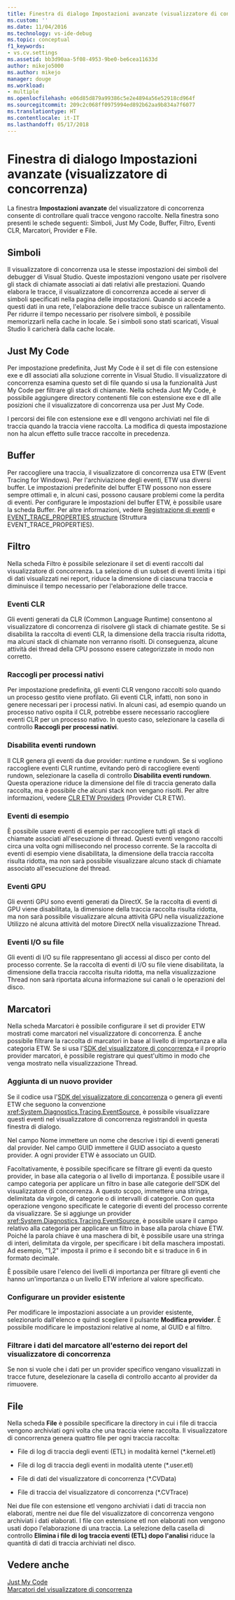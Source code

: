 ```yaml
---
title: Finestra di dialogo Impostazioni avanzate (visualizzatore di concorrenza) | Microsoft Docs
ms.custom: ''
ms.date: 11/04/2016
ms.technology: vs-ide-debug
ms.topic: conceptual
f1_keywords:
- vs.cv.settings
ms.assetid: bb3d90aa-5f08-4953-9be0-be6cea11633d
author: mikejo5000
ms.author: mikejo
manager: douge
ms.workload:
- multiple
ms.openlocfilehash: e06d85d879a99386c5e2e4894a56e52918cd964f
ms.sourcegitcommit: 209c2c068ff0975994ed892b62aa9b834a7f6077
ms.translationtype: HT
ms.contentlocale: it-IT
ms.lasthandoff: 05/17/2018
---
```

# <a name="advanced-settings-dialog-box-concurrency-visualizer"></a>Finestra di dialogo Impostazioni avanzate (visualizzatore di concorrenza)
La finestra **Impostazioni avanzate** del visualizzatore di concorrenza consente di controllare quali tracce vengono raccolte.  Nella finestra sono presenti le schede seguenti: Simboli, Just My Code, Buffer, Filtro, Eventi CLR, Marcatori, Provider e File.  
  
## <a name="symbols"></a>Simboli  
 Il visualizzatore di concorrenza usa le stesse impostazioni dei simboli del debugger di Visual Studio. Queste impostazioni vengono usate per risolvere gli stack di chiamate associati ai dati relativi alle prestazioni.  Quando elabora le tracce, il visualizzatore di concorrenza accede ai server di simboli specificati nella pagina delle impostazioni.  Quando si accede a questi dati in una rete, l'elaborazione delle tracce subisce un rallentamento.  Per ridurre il tempo necessario per risolvere simboli, è possibile memorizzarli nella cache in locale. Se i simboli sono stati scaricati, Visual Studio li caricherà dalla cache locale.  
  
## <a name="just-my-code"></a>Just My Code  
 Per impostazione predefinita, Just My Code è il set di file con estensione exe e dll associati alla soluzione corrente in Visual Studio. Il visualizzatore di concorrenza esamina questo set di file quando si usa la funzionalità Just My Code per filtrare gli stack di chiamate. Nella scheda Just My Code, è possibile aggiungere directory contenenti file con estensione exe e dll alle posizioni che il visualizzatore di concorrenza usa per Just My Code.  
  
 I percorsi dei file con estensione exe e dll vengono archiviati nel file di traccia quando la traccia viene raccolta.  La modifica di questa impostazione non ha alcun effetto sulle tracce raccolte in precedenza.  
  
## <a name="buffering"></a>Buffer  
 Per raccogliere una traccia, il visualizzatore di concorrenza usa ETW (Event Tracing for Windows).  Per l'archiviazione degli eventi, ETW usa diversi buffer.  Le impostazioni predefinite del buffer ETW possono non essere sempre ottimali e, in alcuni casi, possono causare problemi come la perdita di eventi.  Per configurare le impostazioni del buffer ETW, è possibile usare la scheda Buffer. Per altre informazioni, vedere [Registrazione di eventi](http://go.microsoft.com/fwlink/?LinkId=234579) e [EVENT_TRACE_PROPERTIES structure](http://go.microsoft.com/fwlink/?LinkId=234580) (Struttura EVENT_TRACE_PROPERTIES).  
  
## <a name="filter"></a>Filtro  
 Nella scheda Filtro è possibile selezionare il set di eventi raccolti dal visualizzatore di concorrenza. La selezione di un subset di eventi limita i tipi di dati visualizzati nei report, riduce la dimensione di ciascuna traccia e diminuisce il tempo necessario per l'elaborazione delle tracce.  
  
### <a name="clr-events"></a>Eventi CLR  
 Gli eventi generati da CLR (Common Language Runtime) consentono al visualizzatore di concorrenza di risolvere gli stack di chiamate gestite.  Se si disabilita la raccolta di eventi CLR, la dimensione della traccia risulta ridotta, ma alcuni stack di chiamate non verranno risolti.  Di conseguenza, alcune attività dei thread della CPU possono essere categorizzate in modo non corretto.  
  
### <a name="collect-for-native-processes"></a>Raccogli per processi nativi  
 Per impostazione predefinita, gli eventi CLR vengono raccolti solo quando un processo gestito viene profilato. Gli eventi CLR, infatti, non sono in genere necessari per i processi nativi.  In alcuni casi, ad esempio quando un processo nativo ospita il CLR, potrebbe essere necessario raccogliere eventi CLR per un processo nativo.  In questo caso, selezionare la casella di controllo **Raccogli per processi nativi**.  
  
### <a name="disable-rundown-events"></a>Disabilita eventi rundown  
 Il CLR genera gli eventi da due provider: runtime e rundown.  Se si vogliono raccogliere eventi CLR runtime, evitando però di raccogliere eventi rundown, selezionare la casella di controllo **Disabilita eventi rundown**.  Questa operazione riduce la dimensione del file di traccia generato dalla raccolta, ma è possibile che alcuni stack non vengano risolti. Per altre informazioni, vedere [CLR ETW Providers](/dotnet/framework/performance/clr-etw-providers) (Provider CLR ETW).  
  
### <a name="sample-events"></a>Eventi di esempio  
 È possibile usare eventi di esempio per raccogliere tutti gli stack di chiamate associati all'esecuzione di thread. Questi eventi vengono raccolti circa una volta ogni millisecondo nel processo corrente. Se la raccolta di eventi di esempio viene disabilitata, la dimensione della traccia raccolta risulta ridotta, ma non sarà possibile visualizzare alcuno stack di chiamate associato all'esecuzione del thread.  
  
### <a name="gpu-events"></a>Eventi GPU  
 Gli eventi GPU sono eventi generati da DirectX. Se la raccolta di eventi di GPU viene disabilitata, la dimensione della traccia raccolta risulta ridotta, ma non sarà possibile visualizzare alcuna attività GPU nella visualizzazione Utilizzo né alcuna attività del motore DirectX nella visualizzazione Thread.  
  
### <a name="file-io-events"></a>Eventi I/O su file  
 Gli eventi di I/O su file rappresentano gli accessi al disco per conto del processo corrente.  Se la raccolta di eventi di I/O su file viene disabilitata, la dimensione della traccia raccolta risulta ridotta, ma nella visualizzazione Thread non sarà riportata alcuna informazione sui canali o le operazioni del disco.  
  
## <a name="markers"></a>Marcatori  
 Nella scheda Marcatori è possibile configurare il set di provider ETW mostrati come marcatori nel visualizzatore di concorrenza.  È anche possibile filtrare la raccolta di marcatori in base al livello di importanza e alla categoria ETW.  Se si usa l'[SDK del visualizzatore di concorrenza ](../profiling/concurrency-visualizer-sdk.md) e il proprio provider marcatori, è possibile registrare qui quest'ultimo in modo che venga mostrato nella visualizzazione Thread.  
  
### <a name="adding-a-new-provider"></a>Aggiunta di un nuovo provider  
 Se il codice usa l'[SDK del visualizzatore di concorrenza](../profiling/concurrency-visualizer-sdk.md) o genera gli eventi ETW che seguono la convenzione <xref:System.Diagnostics.Tracing.EventSource>, è possibile visualizzare questi eventi nel visualizzatore di concorrenza registrandoli in questa finestra di dialogo.  
  
 Nel campo Nome immettere un nome che descrive i tipi di eventi generati dal provider.  Nel campo GUID immettere il GUID associato a questo provider. A ogni provider ETW è associato un GUID.  
  
 Facoltativamente, è possibile specificare se filtrare gli eventi da questo provider, in base alla categoria o al livello di importanza.  È possibile usare il campo categoria per applicare un filtro in base alle categorie dell'SDK del visualizzatore di concorrenza.  A questo scopo, immettere una stringa, delimitata da virgole, di categorie o di intervalli di categorie.  Con questa operazione vengono specificate le categorie di eventi del processo corrente da visualizzare.  Se si aggiunge un provider <xref:System.Diagnostics.Tracing.EventSource>, è possibile usare il campo relativo alla categoria per applicare un filtro in base alla parola chiave ETW.  Poiché la parola chiave è una maschera di bit, è possibile usare una stringa di interi, delimitata da virgole, per specificare i bit della maschera impostati. Ad esempio, "1,2" imposta il primo e il secondo bit e si traduce in 6 in formato decimale.  
  
 È possibile usare l'elenco dei livelli di importanza per filtrare gli eventi che hanno un'importanza o un livello ETW inferiore al valore specificato.  
  
### <a name="configure-an-existing-provider"></a>Configurare un provider esistente  
 Per modificare le impostazioni associate a un provider esistente, selezionarlo dall'elenco e quindi scegliere il pulsante **Modifica provider**.  È possibile modificare le impostazioni relative al nome, al GUID e al filtro.  
  
### <a name="filter-marker-data-out-of-concurrency-visualizer-reports"></a>Filtrare i dati del marcatore all'esterno dei report del visualizzatore di concorrenza  
 Se non si vuole che i dati per un provider specifico vengano visualizzati in tracce future, deselezionare la casella di controllo accanto al provider da rimuovere.  
  
## <a name="files"></a>File  
 Nella scheda **File** è possibile specificare la directory in cui i file di traccia vengono archiviati ogni volta che una traccia viene raccolta.  Il visualizzatore di concorrenza genera quattro file per ogni traccia raccolta:  
  
-   File di log di traccia degli eventi (ETL) in modalità kernel (*.kernel.etl)  
  
-   File di log di traccia degli eventi in modalità utente (*.user.etl)  
  
-   File di dati del visualizzatore di concorrenza (*.CVData)  
  
-   File di traccia del visualizzatore di concorrenza (*.CVTrace)  
  
 Nei due file con estensione etl vengono archiviati i dati di traccia non elaborati, mentre nei due file del visualizzatore di concorrenza vengono archiviati i dati elaborati.  I file con estensione etl non elaborati non vengono usati dopo l'elaborazione di una traccia.  La selezione della casella di controllo **Elimina i file di log traccia eventi (ETL) dopo l'analisi** riduce la quantità di dati di traccia archiviati nel disco.  
  
## <a name="see-also"></a>Vedere anche  
 [Just My Code](../profiling/just-my-code-threads-view.md)   
 [Marcatori del visualizzatore di concorrenza](../profiling/concurrency-visualizer-markers.md)